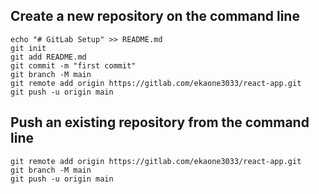 ## Create a new repository on the command line

```
echo "# GitLab Setup" >> README.md
git init
git add README.md
git commit -m "first commit"
git branch -M main
git remote add origin https://gitlab.com/ekaone3033/react-app.git
git push -u origin main
```

## Push an existing repository from the command line
```
git remote add origin https://gitlab.com/ekaone3033/react-app.git
git branch -M main
git push -u origin main
```